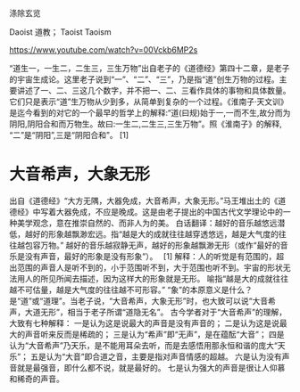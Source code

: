 涤除玄览







Daoist 道教； Taoist Taoism

https://www.youtube.com/watch?v=00Vckb6MP2s

“道生一，一生二，二生三，三生万物”出自老子的《道德经》第四十二章，是老子的宇宙生成论。这里老子说到“一”、“二”、“三”，乃是指“道”创生万物的过程。主要讲述了一、二、三这几个数字，并不把一、二、三看作具体的事物和具体数量。它们只是表示“道”生万物从少到多，从简单到复杂的一个过程。《淮南子·天文训》是迄今看到的对它的一个最早的哲学上的解释:“道(曰规)始于一,一而不生,故分而为阴阳,阴阳合和而万物生。故曰:一生二,二生三,三生万物”。照《淮南子》的解释, “二”是“阴阳”,三是“阴阳合和”。 [1]
# 大音希声，大象无形
出自《道德经》“大方无隅，大器免成，大音希声，大象无形。”马王堆出土的《道德经》中写着大器免成，不应是晚成。这是由老子提出的中国古代文学理论中的一种美学观念，意在推崇自然的、而非人为的美。
白话翻译：越好的音乐越悠远潜低，越好的形象越飘渺宏远。指“越是大的成就往往越穿透悠远，越是大气度的往往越包容万物。”
越好的音乐越寂静无声，越好的形象越飘渺无形（或作“最好的音乐是没有声音，最好的形象是没有形象”）。　 [1]
解释：人的听觉是有范围的，超出范围的声音人是听不到的，小于范围听不到，大于范围也听不到。宇宙的形状无法用人的所见所闻去描述，因为这样大的形象就是无形。
喻指“越是大的成就往往越不可估量，越是大气度的往往越不可形容。”
“象”的本原意义是什么？是“道”或“道理”。当老子说，“大音希声，大象无形”时，也大致可以说“大音希声，大道无形”，相当于老子所谓“道隐无名”。
古今学者对于“大音希声”的理解，大致有七种解释：
一是认为这是说最大的声音是没有声音的；
二是认为这是说最大的声音听来反而是稀疏的；
三是认为“希声”即“无声”，是在蕴酝“大音”；
四是认为“大音希声”乃天乐，是不能用耳朵去听，而是去感悟用那永恒和谐的庞大“天乐”；
五是认为“大音”即合道之音，主要是指对声音情感的超越。
六是认为没有声音就是最强音，即什么都不说，就是最好的。
七是认为强大的声音是很让人仰慕和稀奇的声音。
